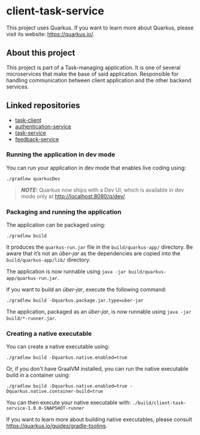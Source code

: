 # client-task-service

This project uses Quarkus.
If you want to learn more about Quarkus, please visit its website: <https://quarkus.io/>.

## About this project
This project is part of a Task-managing application. It is one of several microservices that make the base
of said application. Responsible for handling communication between client application and the other backend services.

## Linked repositories
- [task-client](https://github.com/johlun2325/task-client)
- [authentication-service](https://github.com/johlun2325/authentication-service)
- [task-service](https://github.com/johlun2325/task-service)
- [feedback-service](https://github.com/johlun2325/feedback-service)


### Running the application in dev mode

You can run your application in dev mode that enables live coding using:

```shell script
./gradlew quarkusDev
```

> **_NOTE:_**  Quarkus now ships with a Dev UI, which is available in dev mode only at <http://localhost:8080/q/dev/>.

### Packaging and running the application

The application can be packaged using:

```shell script
./gradlew build
```

It produces the `quarkus-run.jar` file in the `build/quarkus-app/` directory.
Be aware that it’s not an _über-jar_ as the dependencies are copied into the `build/quarkus-app/lib/` directory.

The application is now runnable using `java -jar build/quarkus-app/quarkus-run.jar`.

If you want to build an _über-jar_, execute the following command:

```shell script
./gradlew build -Dquarkus.package.jar.type=uber-jar
```

The application, packaged as an _über-jar_, is now runnable using `java -jar build/*-runner.jar`.

### Creating a native executable

You can create a native executable using:

```shell script
./gradlew build -Dquarkus.native.enabled=true
```

Or, if you don't have GraalVM installed, you can run the native executable build in a container using:

```shell script
./gradlew build -Dquarkus.native.enabled=true -Dquarkus.native.container-build=true
```

You can then execute your native executable with: `./build/client-task-service-1.0.0-SNAPSHOT-runner`

If you want to learn more about building native executables, please consult <https://quarkus.io/guides/gradle-tooling>.
